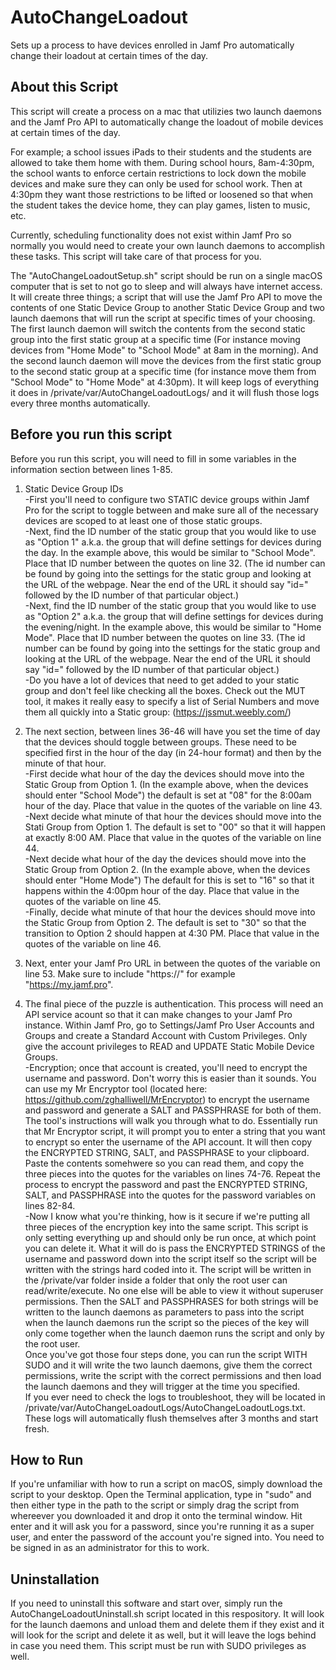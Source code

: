 # AutoChangeLoadout
Sets up a process to have devices enrolled in Jamf Pro automatically change their loadout at certain times of the day.

About this Script
--------
This script will create a process on a mac that utilizies two launch daemons and the Jamf Pro API to automatically change the loadout of mobile devices at certain times of the day.

For example; a school issues iPads to their students and the students are allowed to take them home with them. During school hours, 8am-4:30pm, the school wants to enforce certain restrictions to lock down the mobile devices and make sure they can only be used for school work. Then at 4:30pm they want those restrictions to be lifted or loosened so that when the student takes the device home, they can play games, listen to music, etc. 

Currently, scheduling functionality does not exist within Jamf Pro so normally you would need to create your own launch daemons to accomplish these tasks. This script will take care of that process for you.

The "AutoChangeLoadoutSetup.sh" script should be run on a single macOS computer that is set to not go to sleep and will always have internet access. It will create three things; a script that will use the Jamf Pro API to move the contents of one Static Device Group to another Static Device Group and two launch daemons that will run the script at specific times of your choosing. The first launch daemon will switch the contents from the second static group into the first static group at a specific time (For instance moving devices from "Home Mode" to "School Mode" at 8am in the morning). And the second launch daemon will move the devices from the first static group to the second static group at a specific time (for instance move them from "School Mode" to "Home Mode" at 4:30pm). It will keep logs of everything it does in /private/var/AutoChangeLoadoutLogs/ and it will flush those logs every three months automatically.

Before you run this script
--------
Before you run this script, you will need to fill in some variables in the information section between lines 1-85.

1. Static Device Group IDs
</br>-First you'll need to configure two STATIC device groups within Jamf Pro for the script to toggle between and make sure all of the necessary devices are scoped to at least one of those static groups. 
</br>-Next, find the ID number of the static group that you would like to use as "Option 1" a.k.a. the group that will define settings for devices during the day. In the example above, this would be similar to "School Mode". Place that ID number between the quotes on line 32. (The id number can be found by going into the settings for the static group and looking at the URL of the webpage. Near the end of the URL it should say "id=" followed by the ID number of that particular object.)
</br>-Next, find the ID number of the static group that you would like to use as "Option 2" a.k.a. the group that will define settings for devices during the evening/night. In the example above, this would be similar to "Home Mode". Place that ID number between the quotes on line 33. (The id number can be found by going into the settings for the static group and looking at the URL of the webpage. Near the end of the URL it should say "id=" followed by the ID number of that particular object.)
</br>-Do you have a lot of devices that need to get added to your static group and don't feel like checking all the boxes. Check out the MUT tool, it makes it really easy to specify a list of Serial Numbers and move them all quickly into a Static group: (https://jssmut.weebly.com/)

2. The next section, between lines 36-46 will have you set the time of day that the devices should toggle between groups. These need to be specified first in the hour of the day (in 24-hour format) and then by the minute of that hour.
</br>-First decide what hour of the day the devices should move into the Static Group from Option 1. (In the example above, when the devices should enter "School Mode") the default is set at "08" for the 8:00am hour of the day. Place that value in the quotes of the variable on line 43.
</br>-Next decide what minute of that hour the devices should move into the Stati Group from Option 1. The default is set to "00" so that it will happen at exactly 8:00 AM. Place that value in the quotes of the variable on line 44.
</br>-Next decide what hour of the day the devices should move into the Static Group from Option 2. (In the example above, when the devices should enter "Home Mode") The default for this is set to "16" so that it happens within the 4:00pm hour of the day. Place that value in the quotes of the variable on line 45.
</br>-Finally, decide what minute of that hour the devices should move into the Static Group from Option 2. The default is set to "30" so that the transition to Option 2 should happen at 4:30 PM. Place that value in the quotes of the variable on line 46.

3. Next, enter your Jamf Pro URL in between the quotes of the variable on line 53. Make sure to include "https://" for example "https://my.jamf.pro".

4. The final piece of the puzzle is authentication. This process will need an API service acount so that it can make changes to your Jamf Pro instance. Within Jamf Pro, go to Settings/Jamf Pro User Accounts and Groups and create a Standard Account with Custom Privileges. Only give the account privileges to READ and UPDATE Static Mobile Device Groups.
</br>-Encryption; once that account is created, you'll need to encrypt the username and password. Don't worry this is easier than it sounds. You can use my Mr Encryptor tool (located here: https://github.com/zghalliwell/MrEncryptor) to encrypt the username and password and generate a SALT and PASSPHRASE for both of them. The tool's instructions will walk you through what to do. Essentially run that Mr Encryptor script, it will prompt you to enter a string that you want to encrypt so enter the username of the API account. It will then copy the ENCRYPTED STRING, SALT, and PASSPHRASE to your clipboard. Paste the contents somehwere so you can read them, and copy the three pieces into the quotes for the variables on lines 74-76. Repeat the process to encrypt the password and past the ENCRYPTED STRING, SALT, and PASSPHRASE into the quotes for the password variables on lines 82-84.
</br>-Now I know what you're thinking, how is it secure if we're putting all three pieces of the encryption key into the same script. This script is only setting everything up and should only be run once, at which point you can delete it. What it will do is pass the ENCRYPTED STRINGS of the username and password down into the script itself so the script will be written with the strings hard coded into it. The script will be written in the /private/var folder inside a folder that only the root user can read/write/execute. No one else will be able to view it without superuser permissions. Then the SALT and PASSPHRASES for both strings will be written to the launch daemons as parameters to pass into the script when the launch daemons run the script so the pieces of the key will only come together when the launch daemon runs the script and only by the root user. </br>Once you've got those four steps done, you can run the script WITH SUDO and it will write the two launch daemons, give them the correct permissions, write the script with the correct permissions and then load the launch daemons and they will trigger at the time you specified. </br>If you ever need to check the logs to troubleshoot, they will be located in /private/var/AutoChangeLoadoutLogs/AutoChangeLoadoutLogs.txt. These logs will automatically flush themselves after 3 months and start fresh.

How to Run
--------
If you're unfamiliar with how to run a script on macOS, simply download the script to your desktop. Open the Terminal application, type in "sudo" and then either type in the path to the script or simply drag the script from whereever you downloaded it and drop it onto the terminal window. Hit enter and it will ask you for a password, since you're running it as a super user, and enter the password of the account you're signed into. You need to be signed in as an administrator for this to work.

Uninstallation
--------

If you need to uninstall this software and start over, simply run the AutoChangeLoadoutUninstall.sh script located in this respository. It will look for the launch daemons and unload them and delete them if they exist and it will look for the script and delete it as well, but it will leave the logs behind in case you need them. This script must be run with SUDO privileges as well.

